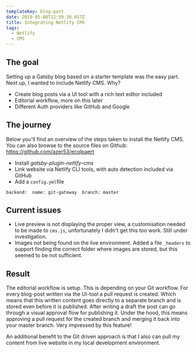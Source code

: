 ```yaml
---
templateKey: blog-post
date: 2019-05-08T12:59:30.657Z
title: Integrating Netlify CMS
tags:
  - Netlify
  - CMS
---
```

## The goal

Setting up a Gatsby blog based on a starter template was the easy part. Next up, I wanted to include Netlify CMS. Why?

* Create blog posts via a UI tool with a rich text editor included
* Editorial workflow, more on this later
* Different Auth providers like GitHub and Google

## The journey

Below you'll find an overview of the steps taken to install the Netlify CMS. You can also browse to the source files on Github: <https://github.com/azer53/ecolpaert>

* Install _gatsby-plugin-netlify-cms_
* Link website via Netlify CLI tools, with auto detection included via GitHub
* Add a `config.yml`file


```
backend:  name: git-gateway  branch: master
```

## Current issues

* Live preview is not displaying the proper view, a customisation needed to be made to `cms.js`, unfortunately I didn't get this too work. Still under investigation. 
* Images not being found on the live environment. Added a file `_headers`  to support finding the correct folder where images are stored, but this seemed to be not sufficient.

## Result

The editorial workflow is setup. This is depending on your Git workflow. For every blog-post written via the UI-tool a pull request is created. Which means that this written content goes directly to a separate branch and is stored even before it is published. After writing a draft the post can go through a visual approval flow for publishing it. Under the hood, this means approving a pull request for the created branch and merging it back into your master branch. Very impressed by this feature!

An additional benefit to the Git driven approach is that I also can pull my content from live website in my local development environment.
